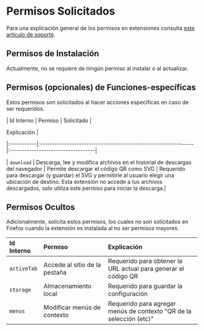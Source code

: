 # Permisos Solicitados

Para una explicación general de los permisos en extensiones consulta [este artículo de soporte](https://support.mozilla.org/kb/permission-request-messages-firefox-extensions).

## Permisos de Instalación

Actualmente, no se requiere de ningún permiso al instalar o al actualizar.

## Permisos (opcionales) de Funciones-específicas

Estos permisos son solicitados al hacer acciones específicas en caso de ser requeridos.

| Id Interno | Permiso                                                        | Solicitado                         | 

Explicación                                                                                                        |

|:-----------|:---------------------------------------------------------------|:-----------------------------------|

| `download` | Descarga, lee y modifica archivos en el historial de descargas del navegador |  Permite descargar el código QR como SVG | Requerido para descargar (y guardar) el SVG y permitirle al usuario elegir una ubicación de destino. Esta extensión no accede a tus archivos descargados, solo utiliza este permiso para iniciar la descarga.|

## Permisos Ocultos
Adicionalmente, solicita estos permisos, los cuales no son solicitados en Firefox cuando la extensión es instalada al no ser permisos mayores.

| Id Interno  | Permiso                      | Explicación                                                         |
|:------------|:-----------------------------|:--------------------------------------------------------------------|
| `activeTab` | Accede al sitio de la pestaña| Requerido para obtener la URL actual para generar el código QR      |
| `storage`   | Almacenamiento local         | Requerido para guardar la configuración                             |
| `menus`     | Modificar menús de contexto  | Requerido para agregar menús de contexto "QR de la selección (etc)" |
